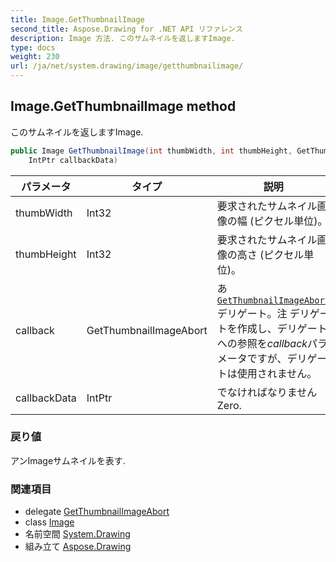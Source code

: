 ```yaml
---
title: Image.GetThumbnailImage
second_title: Aspose.Drawing for .NET API リファレンス
description: Image 方法. このサムネイルを返しますImage.
type: docs
weight: 230
url: /ja/net/system.drawing/image/getthumbnailimage/
---
```

## Image.GetThumbnailImage method

このサムネイルを返しますImage.

```csharp
public Image GetThumbnailImage(int thumbWidth, int thumbHeight, GetThumbnailImageAbort callback, 
    IntPtr callbackData)
```

| パラメータ | タイプ | 説明 |
| --- | --- | --- |
| thumbWidth | Int32 | 要求されたサムネイル画像の幅 (ピクセル単位)。 |
| thumbHeight | Int32 | 要求されたサムネイル画像の高さ (ピクセル単位)。 |
| callback | GetThumbnailImageAbort | あ[`GetThumbnailImageAbort`](../../image.getthumbnailimageabort/)デリゲート。注 デリゲートを作成し、デリゲートへの参照を*callback*パラメータですが、デリゲートは使用されません。 |
| callbackData | IntPtr | でなければなりませんZero. |

### 戻り値

アンImageサムネイルを表す.

### 関連項目

* delegate [GetThumbnailImageAbort](../../image.getthumbnailimageabort/)
* class [Image](../)
* 名前空間 [System.Drawing](../../image/)
* 組み立て [Aspose.Drawing](../../../)



